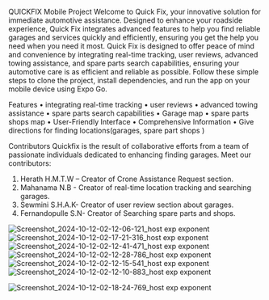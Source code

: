QUICKFIX Mobile Project
  Welcome to Quick Fix, your innovative solution for immediate automotive assistance. Designed to enhance your roadside experience, Quick Fix integrates advanced features to help you find reliable garages and services quickly and efficiently, ensuring you get the help you need when you need it most. Quick Fix is designed to offer peace of mind and convenience by integrating real-time tracking, user reviews, advanced towing assistance, and spare parts search capabilities, ensuring your automotive care is as efficient and reliable as possible. Follow these simple steps to clone the project, install dependencies, and run the app on your mobile device using Expo Go.

Features
•	integrating real-time tracking 
•	user reviews
•	advanced towing assistance
•	spare parts search capabilities
•	Garage map
•	spare parts shops map
•	User-Friendly Interface
•	Comprehensive Information
•	Give directions  for finding locations(garages, spare part shops )

Contributors
Quickfix is the result of collaborative efforts from a team of passionate individuals dedicated to enhancing finding garages. Meet our contributors:
1.	Herath H.M.T.W –  Creator of Crone Assistance Request section.
2.	Mahanama N.B -  Creator of real-time location tracking and searching garages.
3.	Sewmini S.H.A.K-  Creator of user review section about garages.
4.	Fernandopulle S.N-  Creator of Searching spare parts and shops.


![Screenshot_2024-10-12-02-12-06-121_host exp exponent](https://github.com/user-attachments/assets/b4e43007-8ed0-4d2c-af88-42d7b2b44976)![Screenshot_2024-10-12-02-17-21-316_host exp exponent](https://github.com/user-attachments/assets/bd61e94e-79a9-4ffc-bf10-a08dd3bec80c)
![Screenshot_2024-10-12-02-12-41-471_host exp exponent](https://github.com/user-attachments/assets/c7c7b234-4aef-4f65-9676-674c8ff00a22)
![Screenshot_2024-10-12-02-12-28-786_host exp exponent](https://github.com/user-attachments/assets/c1fcfc42-b549-4716-8e88-cb05bf4b5239)
![Screenshot_2024-10-12-02-12-15-541_host exp exponent](https://github.com/user-attachments/assets/810ad8e7-f338-41e6-898a-4bd3f93ef997)
![Screenshot_2024-10-12-02-12-10-883_host exp exponent](https://github.com/user-attachments/assets/25496cc0-b845-44ab-b136-c2db641313cd)

![Screenshot_2024-10-12-02-18-24-769_host exp exponent](https://github.com/user-attachments/assets/9f5cf34f-6ec8-4048-abcb-811e7775a554)







 

